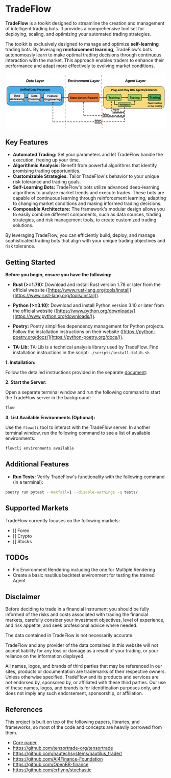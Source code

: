 # TradeFlow

**TradeFlow** is a toolkit designed to streamline the creation and management of intelligent trading bots. It provides a comprehensive tool set for deploying, scaling, and optimizing your automated trading strategies.

The toolkit is exclusively designed to manage and optimize **self-learning** trading bots. By leveraging **reinforcement learning**, TradeFlow's bots autonomously learn to make optimal trading decisions through continuous interaction with the market. This approach enables traders to enhance their performance and adapt more effectively to evolving market conditions.

<div align="center">
<img align="center" src=docs/images/overview.png>
</div>

## Key Features

- **Automated Trading:** Set your parameters and let TradeFlow handle the execution, freeing up your time.
- **Algorithmic Analysis:** Benefit from powerful algorithms that identify promising trading opportunities.
- **Customizable Strategies:** Tailor TradeFlow's behavior to your unique risk tolerance and trading goals.
- **Self-Learning Bots:** TradeFlow's bots utilize advanced deep-learning algorithms to analyze market trends and execute trades. These bots are capable of continuous learning through reinforcement learning, adapting to changing market conditions and making informed trading decisions.
- **Composable Architecture:** The framework's modular design allows you to easily combine different components, such as data sources, trading strategies, and risk management tools, to create customized trading solutions.

By leveraging TradeFlow, you can efficiently build, deploy, and manage sophisticated trading bots that align with your unique trading objectives and risk tolerance.

## Getting Started

**Before you begin, ensure you have the following:**

- **Rust (>=1.78):** Download and install Rust version 1.78 or later from the official website ([https://www.rust-lang.org/tools/install](https://www.rust-lang.org/tools/install)).

- **Python (>=3.10):** Download and install Python version 3.10 or later from the official website ([https://www.python.org/downloads/](https://www.python.org/downloads/)).
- **Poetry:** Poetry simplifies dependency management for Python projects. Follow the installation instructions on their website ([https://python-poetry.org/docs/](https://python-poetry.org/docs/)).
- **TA-Lib:** TA-Lib is a technical analysis library used by TradeFlow. Find installation instructions in the script: `./scripts/install-talib.sh`

**1. Installation:**

Follow the detailed instructions provided in the separate [document](./docs/install.md):

**2. Start the Server:**

Open a separate terminal window and run the following command to start the TradeFlow server in the background:

```bash
flow
```

**3. List Available Environments (Optional):**

Use the `flowcli` tool to interact with the TradeFlow server. In another terminal window, run the following command to see a list of available environments:

```bash
flowcli environments available
```

## Additional Features

- **Run Tests:** Verify TradeFlow's functionality with the following command (in a terminal):

```bash
poetry run pytest --maxfail=1 --disable-warnings -q tests/
```

## Supported Markets

TradeFlow currently focuses on the following markets:

- [] Forex
- [] Crypto
- [] Stocks

## TODOs

- Fix Environment Rendering including the one for Multiple Rendering
- Create a basic nautilus backtest environment for testing the trained Agent

## Disclaimer

Before deciding to trade in a financial instrument you should be fully informed of the risks and costs associated with trading the financial markets, carefully consider your investment objectives, level of experience, and risk appetite, and seek professional advice where needed.

The data contained in TradeFlow is not necessarily accurate.

TradeFlow and any provider of the data contained in this website will not accept liability for any loss or damage as a result of your trading, or your reliance on the information displayed.

All names, logos, and brands of third parties that may be referenced in our sites, products or documentation are trademarks of their respective owners. Unless otherwise specified, TradeFlow and its products and services are not endorsed by, sponsored by, or affiliated with these third parties. Our use of these names, logos, and brands is for identification purposes only, and does not imply any such endorsement, sponsorship, or affiliation.

## References

This project is built on top of the following papers, libraries, and frameworks, so most of the code and concepts are heavily borrowed from them.

- [Core paper](https://github.com/fortesenselabs/trade_flow/blob/main/docs/books/1911.10107v1.pdf)
- https://github.com/tensortrade-org/tensortrade
- https://github.com/nautechsystems/nautilus_trader/
- https://github.com/AI4Finance-Foundation
- https://github.com/OpenBB-finance
- https://github.com/crflynn/stochastic
